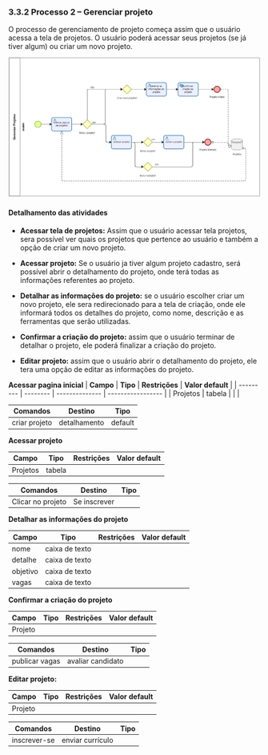 ### 3.3.2 Processo 2 – Gerenciar projeto

O processo de gerenciamento de projeto começa assim que o usuário acessa a tela de projetos. O usuário poderá acessar seus projetos (se já tiver algum) ou criar um novo projeto.

![Exemplo de um Modelo BPMN do PROCESSO 2](../images/processos/GerenciarProjetos.png "Modelo BPMN do Processo 2.")


#### Detalhamento das atividades

* **Acessar tela de projetos:**
    Assim que o usuário acessar tela projetos, sera possível ver quais os projetos que pertence ao usuário e também a opção de criar um novo projeto.

* **Acessar projeto:**
    Se o usuário ja tiver algum projeto cadastro, será possível abrir o detalhamento do projeto, onde terá todas as informações referentes ao projeto.

* **Detalhar as informações do projeto:**
    se o usuário escolher criar um novo projeto, ele sera redirecionado para a tela de criação, onde ele informará todos os detalhes do projeto, como nome, descrição e as ferramentas que serão utilizadas.

* **Confirmar a criação do projeto:**
    assim que o usuário terminar de detalhar o projeto, ele poderá finalizar a criação do projeto.

* **Editar projeto:**
    assim que o usuário abrir o detalhamento do projeto, ele tera uma opção de editar as informações do projeto.

**Acessar pagina inicial**
| **Campo** | **Tipo** | **Restrições** | **Valor default** |
| --------- | -------- | -------------- | ----------------- |
| Projetos  | tabela   |                |                   |

| **Comandos**  | **Destino**  | **Tipo** |
| ------------- | ------------ | -------- |
| criar projeto | detalhamento | default  |


**Acessar projeto**

| **Campo** | **Tipo** | **Restrições** | **Valor default** |
| --------- | -------- | -------------- | ----------------- |
| Projetos  | tabela   |                |                   |

| **Comandos**      | **Destino**  | **Tipo** |
| ----------------- | ------------ | -------- |
| Clicar no projeto | Se inscrever |          |


**Detalhar as informações do projeto**

| **Campo** | **Tipo**       | **Restrições** | **Valor default** |
| --------- | -------------- | -------------- | ----------------- |
| nome      | caixa de texto |                |                   |
| detalhe   | caixa de texto |                |                   |
| objetivo  | caixa de texto |                |                   |
| vagas     | caixa de texto |                |                   |


**Confirmar a criação do projeto**

| **Campo** | **Tipo** | **Restrições** | **Valor default** |
| --------- | -------- | -------------- | ----------------- |
| Projeto   |          |                |                   |

| **Comandos**   | **Destino**       | **Tipo** |
| -------------- | ----------------- | -------- |
| publicar vagas | avaliar candidato |          |


**Editar projeto:**

| **Campo** | **Tipo** | **Restrições** | **Valor default** |
| --------- | -------- | -------------- | ----------------- |
| Projeto   |          |                |                   |

| **Comandos** | **Destino**      | **Tipo** |
| ------------ | ---------------- | -------- |
| inscrever-se | enviar currículo |          |
